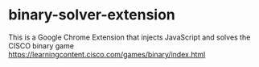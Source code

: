 # binary-solver-extension
This is a Google Chrome Extension that injects JavaScript and solves the CISCO binary game https://learningcontent.cisco.com/games/binary/index.html 
